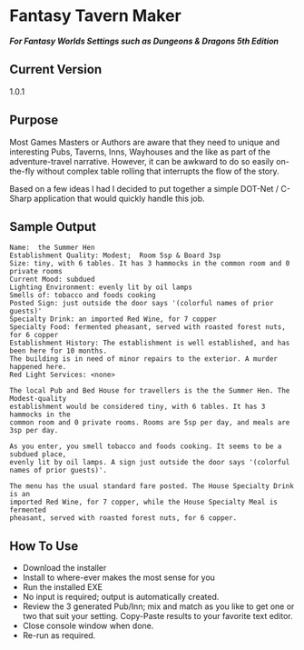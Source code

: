 # Fantasy Tavern Maker
***For Fantasy Worlds Settings such as Dungeons & Dragons 5th Edition***

## Current Version

1.0.1

## Purpose 

Most Games Masters or Authors are aware that they need to unique and 
interesting Pubs, Taverns, Inns, Wayhouses and the like as part of the 
adventure-travel narrative. However, it can be awkward to do so easily 
on-the-fly without complex table rolling that interrupts the flow of the story.

Based on a few ideas I had  I decided to put together a simple DOT-Net / 
C-Sharp application that would quickly handle this job.

## Sample Output

```
Name:  the Summer Hen
Establishment Quality: Modest;  Room 5sp & Board 3sp
Size: tiny, with 6 tables. It has 3 hammocks in the common room and 0 private rooms
Current Mood: subdued
Lighting Environment: evenly lit by oil lamps
Smells of: tobacco and foods cooking
Posted Sign: just outside the door says '(colorful names of prior guests)'
Specialty Drink: an imported Red Wine, for 7 copper
Specialty Food: fermented pheasant, served with roasted forest nuts, for 6 copper
Establishment History: The establishment is well established, and has been here for 10 months. 
The building is in need of minor repairs to the exterior. A murder happened here.
Red Light Services: <none>

The local Pub and Bed House for travellers is the the Summer Hen. The Modest-quality 
establishment would be considered tiny, with 6 tables. It has 3 hammocks in the 
common room and 0 private rooms. Rooms are 5sp per day, and meals are 3sp per day.

As you enter, you smell tobacco and foods cooking. It seems to be a subdued place, 
evenly lit by oil lamps. A sign just outside the door says '(colorful names of prior guests)'.

The menu has the usual standard fare posted. The House Specialty Drink is an 
imported Red Wine, for 7 copper, while the House Specialty Meal is fermented 
pheasant, served with roasted forest nuts, for 6 copper.
```

## How To Use

+ Download the installer
+ Install to where-ever makes the most sense for you
+ Run the installed EXE
+ No input is required;  output is automatically created.
+ Review the 3 generated Pub/Inn;  mix and match as you like to get one or two
that suit your setting.  Copy-Paste results to your favorite text editor.
+ Close console window when done.  
+ Re-run as required.
